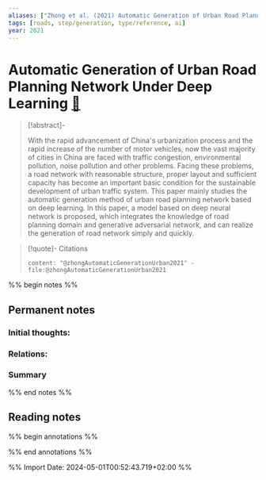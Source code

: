```yaml
---
aliases: ["Zhong et al. (2021) Automatic Generation of Urban Road Planning Network Under Deep Learning"]
tags: [roads, step/generation, type/reference, ai]
year: 2021
---
```

# Automatic Generation of Urban Road Planning Network Under Deep Learning [📖](zotero://select/library/items/8J4JAU45)

> [!abstract]-
> 
> With the rapid advancement of China's urbanization process and the rapid increase of the number of motor vehicles, now the vast majority of cities in China are faced with traffic congestion, environmental pollution, noise pollution and other problems. Facing these problems, a road network with reasonable structure, proper layout and sufficient capacity has become an important basic condition for the sustainable development of urban traffic system. This paper mainly studies the automatic generation method of urban road planning network based on deep learning. In this paper, a model based on deep neural network is proposed, which integrates the knowledge of road planning domain and generative adversarial network, and can realize the generation of road network simply and quickly.
> 

> [!quote]- Citations
> 
> ```query
> content: "@zhongAutomaticGenerationUrban2021" -file:@zhongAutomaticGenerationUrban2021
> ```

%% begin notes %%
## Permanent notes
### Initial thoughts:


### Relations:


### Summary


%% end notes %%
## Reading notes
%% begin annotations %%

%% end annotations %%



%% Import Date: 2024-05-01T00:52:43.719+02:00 %%
